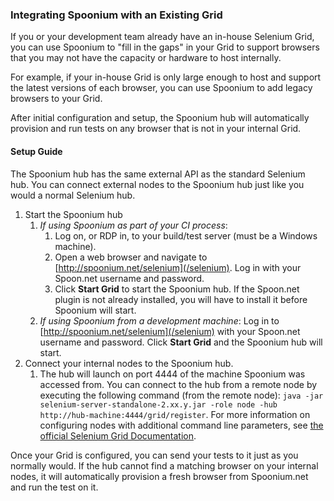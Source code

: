 ### Integrating Spoonium with an Existing Grid

If you or your development team already have an in-house Selenium Grid, you can use Spoonium to "fill in the gaps" in your Grid to support browsers that you may not have the capacity or hardware to host internally.

For example, if your in-house Grid is only large enough to host and support the latest versions of each browser, you can use Spoonium to add legacy browsers to your Grid. 

After initial configuration and setup, the Spoonium hub will automatically provision and run tests on any browser that is not in your internal Grid.

#### Setup Guide

The Spoonium hub has the same external API as the standard Selenium hub. You can connect external nodes to the Spoonium hub just like you would a normal Selenium hub.

1. Start the Spoonium hub
	1. *If using Spoonium as part of your CI process*: 
		1. Log on, or RDP in, to your build/test server (must be a Windows machine). 
		2. Open a web browser and navigate to [http://spoonium.net/selenium](/selenium). Log in with your Spoon.net username and password.
		3. Click **Start Grid** to start the Spoonium hub. If the Spoon.net plugin is not already installed, you will have to install it before Spoonium will start. 
	2. *If using Spoonium from a development machine*: Log in to [http://spoonium.net/selenium](/selenium) with your Spoon.net username and password. Click **Start Grid** and the Spoonium hub will start.
2. Connect your internal nodes to the Spoonium hub. 
	1. The hub will launch on port 4444 of the machine Spoonium was accessed from. You can connect to the hub from a remote node by executing the following command (from the remote node): `java -jar selenium-server-standalone-2.xx.y.jar -role node -hub http://hub-machine:4444/grid/register`. For more information on configuring nodes with additional command line parameters, see [the official Selenium Grid Documentation](https://code.google.com/p/selenium/wiki/Grid2). 

Once your Grid is configured, you can send your tests to it just as you normally would. If the hub cannot find a matching browser on your internal nodes, it will automatically provision a fresh browser from Spoonium.net and run the test on it.